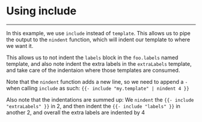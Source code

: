 # Using include
---

In this example, we use `include` instead of `template`. This allows us to pipe 
the output to the `nindent` function, which will indent our template to where we want it.

This allows us to not indent the `labels` block in the `foo.labels` named template, and also note indent the 
extra labels in the `extraLabels` template, and take care of the indentaion where those templates are consumed.

Note that the `nindent` function adds a new line, so we need to append a `-` when calling `include`
as such: `{{- include "my.template" | nindent 4 }}`

Also note that the indentations are summed up: We `nindent` the `{{- include "extraLabels" }}` in 2,
and then indent the `{{- include "labels" }}` in another 2, and overall the extra labels are indented by 4
